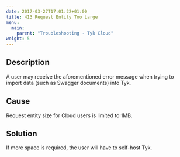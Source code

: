 ```yaml
---
date: 2017-03-27T17:01:22+01:00
title: 413 Request Entity Too Large
menu:
  main:
    parent: "Troubleshooting - Tyk Cloud"
weight: 5 
---
```


## Description

A user may receive the aforementioned error message when trying to import data (such as Swagger documents) into Tyk.

## Cause

Request entity size for Cloud users is limited to 1MB.

## Solution

If more space is required, the user will have to self-host Tyk.